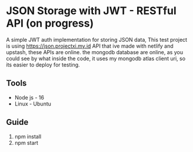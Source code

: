# JSON Storage with JWT - RESTful API (on progress)
A simple JWT auth implementation for storing JSON data, 
This test project is using https://json.projectxi.my.id API that ive made with netlify and upstash, these APIs are online.
the mongodb database are online, as you could see by what inside the code, it uses my mongodb atlas client uri, so its easier to deploy for testing.

## Tools 
- Node js - 16
- Linux - Ubuntu

## Guide
1. npm install
2. npm start

